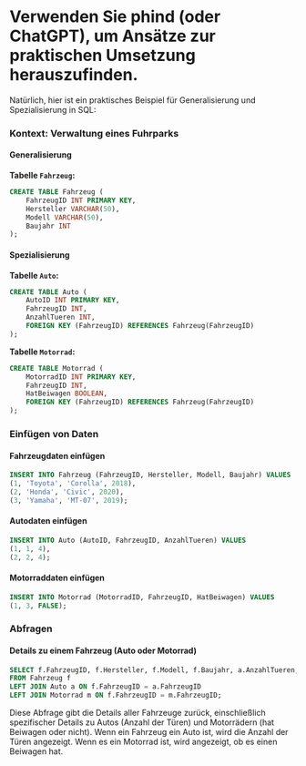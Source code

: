 # Verwenden Sie phind (oder ChatGPT), um Ansätze zur praktischen Umsetzung herauszufinden.
Natürlich, hier ist ein praktisches Beispiel für Generalisierung und Spezialisierung in SQL:

### Kontext: Verwaltung eines Fuhrparks

#### Generalisierung

**Tabelle `Fahrzeug`:**
```sql
CREATE TABLE Fahrzeug (
    FahrzeugID INT PRIMARY KEY,
    Hersteller VARCHAR(50),
    Modell VARCHAR(50),
    Baujahr INT
);
```

#### Spezialisierung

**Tabelle `Auto`:**
```sql
CREATE TABLE Auto (
    AutoID INT PRIMARY KEY,
    FahrzeugID INT,
    AnzahlTueren INT,
    FOREIGN KEY (FahrzeugID) REFERENCES Fahrzeug(FahrzeugID)
);
```

**Tabelle `Motorrad`:**
```sql
CREATE TABLE Motorrad (
    MotorradID INT PRIMARY KEY,
    FahrzeugID INT,
    HatBeiwagen BOOLEAN,
    FOREIGN KEY (FahrzeugID) REFERENCES Fahrzeug(FahrzeugID)
);
```

### Einfügen von Daten

#### Fahrzeugdaten einfügen
```sql
INSERT INTO Fahrzeug (FahrzeugID, Hersteller, Modell, Baujahr) VALUES
(1, 'Toyota', 'Corolla', 2018),
(2, 'Honda', 'Civic', 2020),
(3, 'Yamaha', 'MT-07', 2019);
```

#### Autodaten einfügen
```sql
INSERT INTO Auto (AutoID, FahrzeugID, AnzahlTueren) VALUES
(1, 1, 4),
(2, 2, 4);
```

#### Motorraddaten einfügen
```sql
INSERT INTO Motorrad (MotorradID, FahrzeugID, HatBeiwagen) VALUES
(1, 3, FALSE);
```

### Abfragen

#### Details zu einem Fahrzeug (Auto oder Motorrad)
```sql
SELECT f.FahrzeugID, f.Hersteller, f.Modell, f.Baujahr, a.AnzahlTueren, m.HatBeiwagen
FROM Fahrzeug f
LEFT JOIN Auto a ON f.FahrzeugID = a.FahrzeugID
LEFT JOIN Motorrad m ON f.FahrzeugID = m.FahrzeugID;
```

Diese Abfrage gibt die Details aller Fahrzeuge zurück, einschließlich spezifischer Details zu Autos (Anzahl der Türen) und Motorrädern (hat Beiwagen oder nicht). Wenn ein Fahrzeug ein Auto ist, wird die Anzahl der Türen angezeigt. Wenn es ein Motorrad ist, wird angezeigt, ob es einen Beiwagen hat.